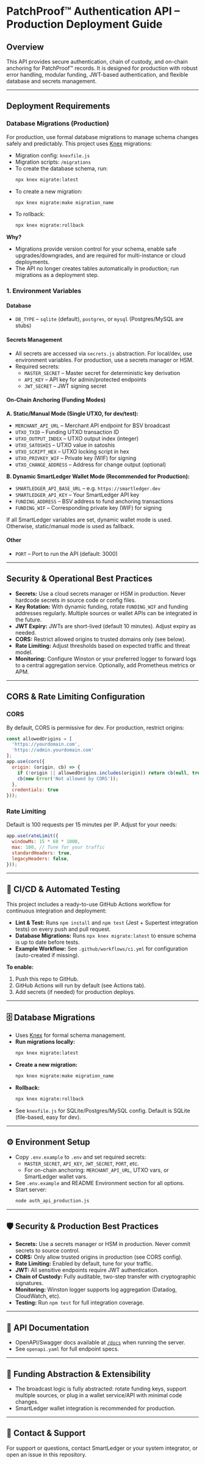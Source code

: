 # PatchProof™ Authentication API – Production Deployment Guide

## Overview
This API provides secure authentication, chain of custody, and on-chain anchoring for PatchProof™ records. It is designed for production with robust error handling, modular funding, JWT-based authentication, and flexible database and secrets management.

---

## Deployment Requirements

### Database Migrations (Production)
For production, use formal database migrations to manage schema changes safely and predictably. This project uses [Knex](https://knexjs.org/) migrations:

- Migration config: `knexfile.js`
- Migration scripts: `/migrations`
- To create the database schema, run:
  ```sh
  npx knex migrate:latest
  ```
- To create a new migration:
  ```sh
  npx knex migrate:make migration_name
  ```
- To rollback:
  ```sh
  npx knex migrate:rollback
  ```

**Why?**
- Migrations provide version control for your schema, enable safe upgrades/downgrades, and are required for multi-instance or cloud deployments.
- The API no longer creates tables automatically in production; run migrations as a deployment step.

### 1. Environment Variables

#### Database
- `DB_TYPE` – `sqlite` (default), `postgres`, or `mysql` (Postgres/MySQL are stubs)

#### Secrets Management
- All secrets are accessed via `secrets.js` abstraction. For local/dev, use environment variables. For production, use a secrets manager or HSM.
- Required secrets:
  - `MASTER_SECRET` – Master secret for deterministic key derivation
  - `API_KEY` – API key for admin/protected endpoints
  - `JWT_SECRET` – JWT signing secret

#### On-Chain Anchoring (Funding Modes)

**A. Static/Manual Mode (Single UTXO, for dev/test):**
- `MERCHANT_API_URL` – Merchant API endpoint for BSV broadcast
- `UTXO_TXID` – Funding UTXO transaction ID
- `UTXO_OUTPUT_INDEX` – UTXO output index (integer)
- `UTXO_SATOSHIS` – UTXO value in satoshis
- `UTXO_SCRIPT_HEX` – UTXO locking script in hex
- `UTXO_PRIVKEY_WIF` – Private key (WIF) for signing
- `UTXO_CHANGE_ADDRESS` – Address for change output (optional)

**B. Dynamic SmartLedger Wallet Mode (Recommended for Production):**
- `SMARTLEDGER_API_BASE_URL` – e.g. `https://smartledger.dev`
- `SMARTLEDGER_API_KEY` – Your SmartLedger API key
- `FUNDING_ADDRESS` – BSV address to fund anchoring transactions
- `FUNDING_WIF` – Corresponding private key (WIF) for signing

If all SmartLedger variables are set, dynamic wallet mode is used. Otherwise, static/manual mode is used as fallback.

#### Other
- `PORT` – Port to run the API (default: 3000)

---

## Security & Operational Best Practices
- **Secrets:** Use a cloud secrets manager or HSM in production. Never hardcode secrets in source code or config files.
- **Key Rotation:** With dynamic funding, rotate `FUNDING_WIF` and funding addresses regularly. Multiple sources or wallet APIs can be integrated in the future.
- **JWT Expiry:** JWTs are short-lived (default 10 minutes). Adjust expiry as needed.
- **CORS:** Restrict allowed origins to trusted domains only (see below).
- **Rate Limiting:** Adjust thresholds based on expected traffic and threat model.
- **Monitoring:** Configure Winston or your preferred logger to forward logs to a central aggregation service. Optionally, add Prometheus metrics or APM.

---

## CORS & Rate Limiting Configuration

### CORS
By default, CORS is permissive for dev. For production, restrict origins:
```js
const allowedOrigins = [
  'https://yourdomain.com',
  'https://admin.yourdomain.com'
];
app.use(cors({
  origin: (origin, cb) => {
    if (!origin || allowedOrigins.includes(origin)) return cb(null, true);
    cb(new Error('Not allowed by CORS'));
  },
  credentials: true
}));
```

### Rate Limiting
Default is 100 requests per 15 minutes per IP. Adjust for your needs:
```js
app.use(rateLimit({
  windowMs: 15 * 60 * 1000,
  max: 100, // Tune for your traffic
  standardHeaders: true,
  legacyHeaders: false,
}));
```

---

## 🚀 CI/CD & Automated Testing

This project includes a ready-to-use GitHub Actions workflow for continuous integration and deployment:

- **Lint & Test:** Runs `npm install` and `npm test` (Jest + Supertest integration tests) on every push and pull request.
- **Database Migrations:** Runs `npx knex migrate:latest` to ensure schema is up to date before tests.
- **Example Workflow:** See `.github/workflows/ci.yml` for configuration (auto-created if missing).

**To enable:**
1. Push this repo to GitHub.
2. GitHub Actions will run by default (see Actions tab).
3. Add secrets (if needed) for production deploys.

---

## 🗄️ Database Migrations

- Uses [Knex](http://knexjs.org/) for formal schema management.
- **Run migrations locally:**
  ```sh
  npx knex migrate:latest
  ```
- **Create a new migration:**
  ```sh
  npx knex migrate:make migration_name
  ```
- **Rollback:**
  ```sh
  npx knex migrate:rollback
  ```
- See `knexfile.js` for SQLite/Postgres/MySQL config. Default is SQLite (file-based, easy for dev).

---

## ⚙️ Environment Setup

- Copy `.env.example` to `.env` and set required secrets:
  - `MASTER_SECRET`, `API_KEY`, `JWT_SECRET`, `PORT`, etc.
  - For on-chain anchoring: `MERCHANT_API_URL`, UTXO vars, or SmartLedger wallet vars.
- See `.env.example` and README Environment section for all options.
- Start server:
  ```sh
  node auth_api_production.js
  ```

---

## 🛡️ Security & Production Best Practices
- **Secrets:** Use a secrets manager or HSM in production. Never commit secrets to source control.
- **CORS:** Only allow trusted origins in production (see CORS config).
- **Rate Limiting:** Enabled by default, tune for your traffic.
- **JWT:** All sensitive endpoints require JWT authentication.
- **Chain of Custody:** Fully auditable, two-step transfer with cryptographic signatures.
- **Monitoring:** Winston logger supports log aggregation (Datadog, CloudWatch, etc).
- **Testing:** Run `npm test` for full integration coverage.

---

## 📖 API Documentation
- OpenAPI/Swagger docs available at [`/docs`](http://localhost:3000/docs) when running the server.
- See `openapi.yaml` for full endpoint specs.

---

## 💸 Funding Abstraction & Extensibility
- The broadcast logic is fully abstracted: rotate funding keys, support multiple sources, or plug in a wallet service/API with minimal code changes.
- SmartLedger wallet integration is recommended for production.

---

## 🤝 Contact & Support
For support or questions, contact SmartLedger or your system integrator, or open an issue in this repository.
